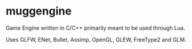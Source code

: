 muggengine
==========

Game Engine written in C/C++ primarily meant to be used through Lua.

Uses GLFW, ENet, Bullet, Assimp, OpenGL, GLEW, FreeType2 and GLM.
